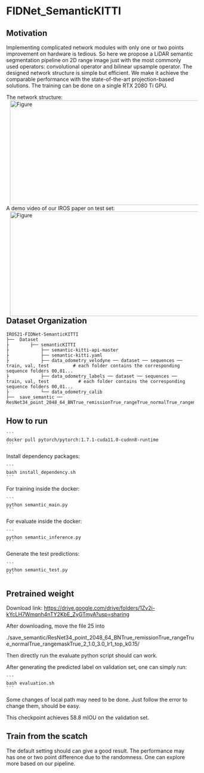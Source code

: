 # FIDNet_SemanticKITTI

## Motivation
Implementing complicated network modules with only one or two points improvement on hardware is tedious. So here we propose a LiDAR semantic segmentation pipeline on 2D range image just with the most commonly used operators: convolutional operator and bilinear upsample operator. The designed network structure is simple but efficient. We make it achieve the comparable performance with the state-of-the-art projection-based solutions. The training can be done on a single RTX 2080 Ti GPU. 

The network structure:
<br />
<img src="https://github.com/placeforyiming/IROS21-FIDNet-SemanticKITTI/blob/main/network_structure.png?raw=true" alt="Figure" style="width: 540px; height: 280px;" hspace="10" align="left"/>
<br />

A demo video of our IROS paper on test set:
<br />
<img src="https://github.com/placeforyiming/IROS21-FIDNet-SemanticKITTI/blob/main/semantic.gif?raw=true" alt="Figure" style="width: 940px; height: 280px;" hspace="10" align="left"/>
<br /><br /><br /><br /><br /><br /><br /><br /><br /><br /><br /><br />
## Dataset Organization

    IROS21-FIDNet-SemanticKITTI
    ├──  Dataset
    ├        ├── semanticKITTI                 
    ├            ├── semantic-kitti-api-master         
    ├            ├── semantic-kitti.yaml
    ├            ├── data_odometry_velodyne ── dataset ── sequences ── train, val, test         # each folder contains the corresponding sequence folders 00,01...
    ├            ├── data_odometry_labels ── dataset ── sequences ── train, val, test           # each folder contains the corresponding sequence folders 00,01...
    ├            └── data_odometry_calib        
    ├──  save_semantic ── ResNet34_point_2048_64_BNTrue_remissionTrue_rangeTrue_normalTrue_rangemaskTrue_2_1.0_3.0_lr1_top_k0.15

    

## How to run

```` 
```
docker pull pytorch/pytorch:1.7.1-cuda11.0-cudnn8-runtime
```
````
Install dependency packages:
```` 
```
bash install_dependency.sh
```
````
For training inside the docker:
```` 
```
python semantic_main.py
```
````
For evaluate inside the docker:
````
```
python semantic_inference.py
```
````
Generate the test predictions:
````
```
python semantic_test.py
```
````

## Pretrained weight
Download link: https://drive.google.com/drive/folders/1Zv2i-kYcLH7Wmqnh4nTY2KbE_ZyGTmyA?usp=sharing

After downloading, move the file 25 into

./save_semantic/ResNet34_point_2048_64_BNTrue_remissionTrue_rangeTrue_normalTrue_rangemaskTrue_2_1.0_3.0_lr1_top_k0.15/

Then directly run the evaluate python script should can work.

After generating the predicted label on validation set, one can simply run:
````
```
bash evaluation.sh
```
````
Some changes of local path may need to be done. Just follow the error to change them, should be easy. 

This checkpoint achieves 58.8 mIOU on the validation set.

## Train from the scatch
The default setting should can give a good result. The performance may has one or two point difference due to the randomness. One can explore more based on our pipeline.
